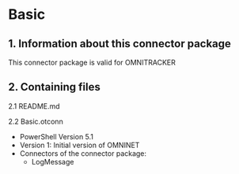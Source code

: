 # Basic

## 1. Information about this connector package

This connector package is valid for OMNITRACKER


## 2. Containing files

2.1 README.md

2.2 Basic.otconn
- PowerShell Version 5.1
- Version 1: Initial version of OMNINET
- Connectors of the connector package:
	- LogMessage




